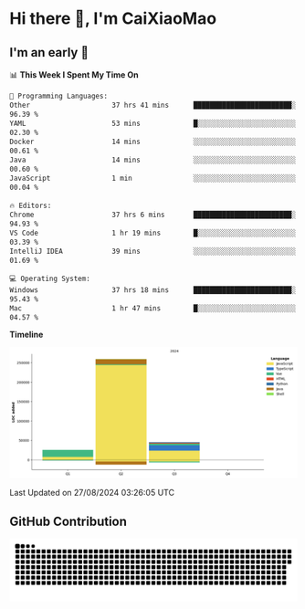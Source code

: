 # Hi there 👋, I'm CaiXiaoMao

## I'm an early 🐤
<!--START_SECTION:waka-->
📊 **This Week I Spent My Time On** 

```text
💬 Programming Languages: 
Other                    37 hrs 41 mins      ████████████████████████░   96.39 % 
YAML                     53 mins             █░░░░░░░░░░░░░░░░░░░░░░░░   02.30 % 
Docker                   14 mins             ░░░░░░░░░░░░░░░░░░░░░░░░░   00.61 % 
Java                     14 mins             ░░░░░░░░░░░░░░░░░░░░░░░░░   00.60 % 
JavaScript               1 min               ░░░░░░░░░░░░░░░░░░░░░░░░░   00.04 % 

🔥 Editors: 
Chrome                   37 hrs 6 mins       ████████████████████████░   94.93 % 
VS Code                  1 hr 19 mins        █░░░░░░░░░░░░░░░░░░░░░░░░   03.39 % 
IntelliJ IDEA            39 mins             ░░░░░░░░░░░░░░░░░░░░░░░░░   01.69 % 

💻 Operating System: 
Windows                  37 hrs 18 mins      ████████████████████████░   95.43 % 
Mac                      1 hr 47 mins        █░░░░░░░░░░░░░░░░░░░░░░░░   04.57 % 
```

**Timeline**

![Lines of Code chart](https://raw.githubusercontent.com/caixiaomao/caixiaomao/main/assets/bar_graph.png)


 Last Updated on 27/08/2024 03:26:05 UTC
<!--END_SECTION:waka-->

## GitHub Contribution
<picture>
  <source media="(prefers-color-scheme: dark)" srcset="/dist/snake/github-contribution-grid-snake-dark.svg" />
  <source media="(prefers-color-scheme: light)" srcset="/dist/snake/github-contribution-grid-snake.svg" />
  <img alt="github contribution grid snake animation" src="/dist/snake/github-contribution-grid-snake.svg" />
</picture>
